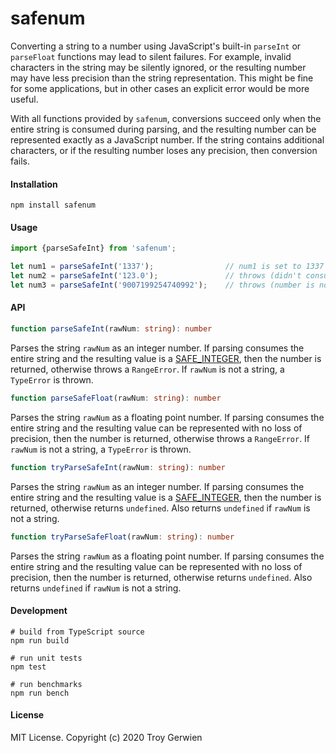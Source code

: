 # safenum

Converting a string to a number using JavaScript's built-in `parseInt` or `parseFloat` functions may lead to silent failures. For example, invalid characters in the string may be silently ignored, or the resulting number may have less precision than the string representation. This might be fine for some applications, but in other cases an explicit error would be more useful.

With all functions provided by `safenum`, conversions succeed only when the entire string is consumed during parsing, and the resulting number can be represented exactly as a JavaScript number. If the string contains additional characters, or if the resulting number loses any precision, then conversion fails.

#### Installation

```shell
npm install safenum
```

#### Usage
```ts
import {parseSafeInt} from 'safenum';

let num1 = parseSafeInt('1337');                // num1 is set to 1337
let num2 = parseSafeInt('123.0');               // throws (didn't consume entire string)
let num3 = parseSafeInt('9007199254740992');    // throws (number is not a SAFE_INTEGER)
```

#### API

```ts
function parseSafeInt(rawNum: string): number
```
Parses the string `rawNum` as an integer number. If parsing consumes the entire string and the resulting value is a [SAFE_INTEGER](https://developer.mozilla.org/en-US/docs/Web/JavaScript/Reference/Global_Objects/Number/isSafeInteger), then the number is returned, otherwise throws a `RangeError`. If `rawNum` is not a string, a `TypeError` is thrown.

```ts
function parseSafeFloat(rawNum: string): number
```
Parses the string `rawNum` as a floating point number. If parsing consumes the entire string and the resulting value can be represented with no loss of precision, then the number is returned, otherwise throws a `RangeError`. If `rawNum` is not a string, a `TypeError` is thrown.

```ts
function tryParseSafeInt(rawNum: string): number
```
Parses the string `rawNum` as an integer number. If parsing consumes the entire string and the resulting value is a [SAFE_INTEGER](https://developer.mozilla.org/en-US/docs/Web/JavaScript/Reference/Global_Objects/Number/isSafeInteger), then the number is returned, otherwise returns `undefined`. Also returns `undefined` if `rawNum` is not a string.

```ts
function tryParseSafeFloat(rawNum: string): number
```
Parses the string `rawNum` as a floating point number. If parsing consumes the entire string and the resulting value can be represented with no loss of precision, then the number is returned, otherwise returns `undefined`. Also returns `undefined` if `rawNum` is not a string.

#### Development

```shell
# build from TypeScript source
npm run build

# run unit tests
npm test

# run benchmarks
npm run bench
```

#### License

MIT License. Copyright (c) 2020 Troy Gerwien
